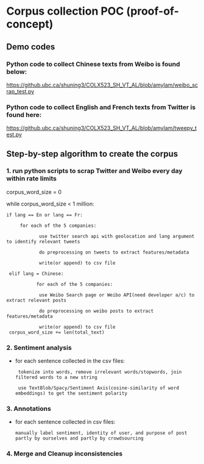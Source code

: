 # Corpus collection POC (proof-of-concept)

## Demo codes

### Python code to collect Chinese texts from Weibo is found below:

https://github.ubc.ca/shuning3/COLX523_SH_VT_AL/blob/amylam/weibo_scrap_test.py

### Python code to collect English and French texts from Twitter is found here: 

https://github.ubc.ca/shuning3/COLX523_SH_VT_AL/blob/amylam/tweepy_test.py

## Step-by-step algorithm to create the corpus

### 1. run python scripts to scrap Twitter and Weibo every day within rate limits
   corpus_word_size = 0
 
   while corpus_word_size < 1 million: 
 
    if lang == En or lang == Fr:

         for each of the 5 companies:

                use twitter search api with geolocation and lang argument to identify relevant tweets

                do preprocessing on tweets to extract features/metadata 

                write(or append) to csv file 

     elif lang = Chinese:

               for each of the 5 companies:

                use Weibo Search page or Weibo API(need developer a/c) to extract relevant posts

                do preprocessing on weibo posts to extract features/metadata 

                write(or append) to csv file 
     corpus_word_size += len(total_text)            

### 2. Sentiment analysis
- for each sentence collected in the csv files:

       tokenize into words, remove irrelevant words/stopwords, join filtered words to a new string
       
       use TextBlob/Spacy/Sentiment Axis(cosine-similarity of word embeddings) to get the sentiment polarity

### 3. Annotations
- for each sentence collected in csv files:

      manually label sentiment, identity of user, and purpose of post partly by ourselves and partly by crowdsourcing

### 4. Merge and Cleanup inconsistencies

